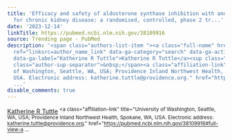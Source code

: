 ```yaml
---
title: 'Efficacy and safety of aldosterone synthase inhibition with and without empagliflozin
  for chronic kidney disease: a randomised, controlled, phase 2 tr...'
date: '2023-12-14'
linkTitle: https://pubmed.ncbi.nlm.nih.gov/38109916
source: Trending page - PubMed
description: '<span class="authors-list-item "><a class="full-name" href="https://pubmed.ncbi.nlm.nih.gov/?term=Tuttle+KR&amp;cauthor_id=38109916"
  ref="linksrc=author_name_link" data-ga-category="search" data-ga-action="author_link"
  data-ga-label="Katherine R Tuttle">Katherine R Tuttle</a><sup class="affiliation-links"><span
  class="author-sup-separator">&nbsp;</span><a class="affiliation-link" title="University
  of Washington, Seattle, WA, USA; Providence Inland Northwest Health, Spokane, WA,
  USA. Electronic address: katherine.tuttle@providence.org." href="https://pubmed.ncbi.nlm.nih.gov/38109916#full-view-a
  ...'
disable_comments: true
---
```

<span class="authors-list-item "><a class="full-name" href="https://pubmed.ncbi.nlm.nih.gov/?term=Tuttle+KR&amp;cauthor_id=38109916" ref="linksrc=author_name_link" data-ga-category="search" data-ga-action="author_link" data-ga-label="Katherine R Tuttle">Katherine R Tuttle</a><sup class="affiliation-links"><span class="author-sup-separator">&nbsp;</span><a class="affiliation-link" title="University of Washington, Seattle, WA, USA; Providence Inland Northwest Health, Spokane, WA, USA. Electronic address: katherine.tuttle@providence.org." href="https://pubmed.ncbi.nlm.nih.gov/38109916#full-view-a ...